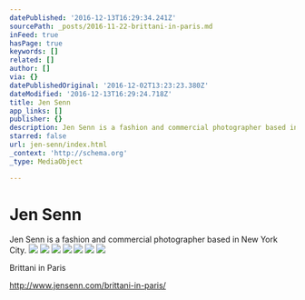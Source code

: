 ```yaml
---
datePublished: '2016-12-13T16:29:34.241Z'
sourcePath: _posts/2016-11-22-brittani-in-paris.md
inFeed: true
hasPage: true
keywords: []
related: []
author: []
via: {}
datePublishedOriginal: '2016-12-02T13:23:23.380Z'
dateModified: '2016-12-13T16:29:24.718Z'
title: Jen Senn
app_links: []
publisher: {}
description: Jen Senn is a fashion and commercial photographer based in New York City.
starred: false
url: jen-senn/index.html
_context: 'http://schema.org'
_type: MediaObject

---
```

# Jen Senn

Jen Senn is a fashion and commercial photographer based in New York City.
![](https://the-grid-user-content.s3-us-west-2.amazonaws.com/0d737ec2-9e09-4396-9e5e-4c534da0f3e1.jpg)
![](https://the-grid-user-content.s3-us-west-2.amazonaws.com/0e4d4ed9-3ae9-471c-8d57-5b9949b4bd06.jpg)
![](https://the-grid-user-content.s3-us-west-2.amazonaws.com/474ed920-449b-47bc-94e6-855839334af8.jpg)
![](https://the-grid-user-content.s3-us-west-2.amazonaws.com/5f58f31f-9bf5-4df3-b447-4b05a2887db4.jpg)
![](https://the-grid-user-content.s3-us-west-2.amazonaws.com/36ed3105-57bb-42fd-a79a-ed1d1acede60.jpg)
![](https://the-grid-user-content.s3-us-west-2.amazonaws.com/53cab866-e093-4059-88a9-04e2765ed3b7.jpg)
![](https://the-grid-user-content.s3-us-west-2.amazonaws.com/0af68b74-e92b-4bf1-bbe5-8cb81a5ddad2.jpg)

Brittani in Paris

http://www.jensenn.com/brittani-in-paris/